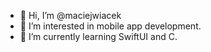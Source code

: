 - 👋 Hi, I’m @maciejwiacek
- 👀 I’m interested in mobile app development.
- 🌱 I’m currently learning SwiftUI and C.

<!---
maciejwiacek/maciejwiacek is a ✨ special ✨ repository because its `README.md` (this file) appears on your GitHub profile.
You can click the Preview link to take a look at your changes.
--->
